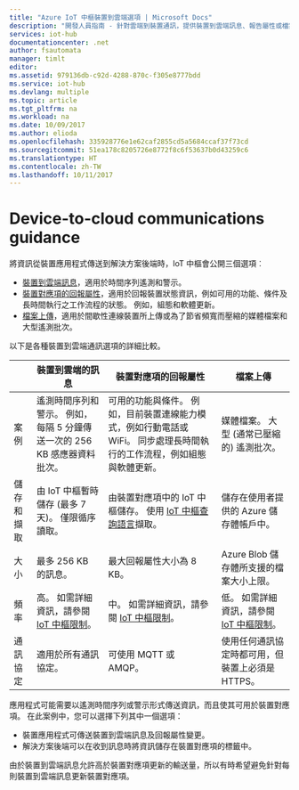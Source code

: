```yaml
---
title: "Azure IoT 中樞裝置到雲端選項 | Microsoft Docs"
description: "開發人員指南 - 針對雲端到裝置通訊，提供裝置到雲端訊息、報告屬性或檔案上傳的使用時機指引。"
services: iot-hub
documentationcenter: .net
author: fsautomata
manager: timlt
editor: 
ms.assetid: 979136db-c92d-4288-870c-f305e8777bdd
ms.service: iot-hub
ms.devlang: multiple
ms.topic: article
ms.tgt_pltfrm: na
ms.workload: na
ms.date: 10/09/2017
ms.author: elioda
ms.openlocfilehash: 335928776e1e62caf2855cd5a5684ccaf37f73cd
ms.sourcegitcommit: 51ea178c8205726e8772f8c6f53637b0d43259c6
ms.translationtype: HT
ms.contentlocale: zh-TW
ms.lasthandoff: 10/11/2017
---
```

# <a name="device-to-cloud-communications-guidance"></a>Device-to-cloud communications guidance
將資訊從裝置應用程式傳送到解決方案後端時，IoT 中樞會公開三個選項︰

* [裝置到雲端訊息][lnk-d2c]，適用於時間序列遙測和警示。
* [裝置對應項的回報屬性][lnk-twins]，適用於回報裝置狀態資訊，例如可用的功能、條件及長時間執行之工作流程的狀態。 例如，組態和軟體更新。
* [檔案上傳][lnk-fileupload]，適用於間歇性連線裝置所上傳或為了節省頻寬而壓縮的媒體檔案和大型遙測批次。

以下是各種裝置到雲端通訊選項的詳細比較。

|  | 裝置到雲端的訊息 | 裝置對應項的回報屬性 | 檔案上傳 |
| ---- | ------- | ---------- | ---- |
| 案例 | 遙測時間序列和警示。 例如，每隔 5 分鐘傳送一次的 256 KB 感應器資料批次。 | 可用的功能與條件。 例如，目前裝置連線能力模式，例如行動電話或 WiFi。 同步處理長時間執行的工作流程，例如組態與軟體更新。 | 媒體檔案。 大型 (通常已壓縮的) 遙測批次。 |
| 儲存和擷取 | 由 IoT 中樞暫時儲存 (最多 7 天)。 僅限循序讀取。 | 由裝置對應項中的 IoT 中樞儲存。 使用 [IoT 中樞查詢語言][lnk-query]擷取。 | 儲存在使用者提供的 Azure 儲存體帳戶中。 |
| 大小 | 最多 256 KB 的訊息。 | 最大回報屬性大小為 8 KB。 | Azure Blob 儲存體所支援的檔案大小上限。 |
| 頻率 | 高。 如需詳細資訊，請參閱 [IoT 中樞限制][lnk-quotas]。 | 中。 如需詳細資訊，請參閱 [IoT 中樞限制][lnk-quotas]。 | 低。 如需詳細資訊，請參閱 [IoT 中樞限制][lnk-quotas]。 |
| 通訊協定 | 適用於所有通訊協定。 | 可使用 MQTT 或 AMQP。 | 使用任何通訊協定時都可用，但裝置上必須是 HTTPS。 |

應用程式可能需要以遙測時間序列或警示形式傳送資訊，而且使其可用於裝置對應項。 在此案例中，您可以選擇下列其中一個選項：

* 裝置應用程式可傳送裝置到雲端訊息及回報屬性變更。
* 解決方案後端可以在收到訊息時將資訊儲存在裝置對應項的標籤中。

由於裝置到雲端訊息允許高於裝置對應項更新的輸送量，所以有時希望避免針對每則裝置到雲端訊息更新裝置對應項。


[lnk-twins]: iot-hub-devguide-device-twins.md
[lnk-fileupload]: iot-hub-devguide-file-upload.md
[lnk-quotas]: iot-hub-devguide-quotas-throttling.md
[lnk-query]: iot-hub-devguide-query-language.md
[lnk-d2c]: iot-hub-devguide-messages-d2c.md
